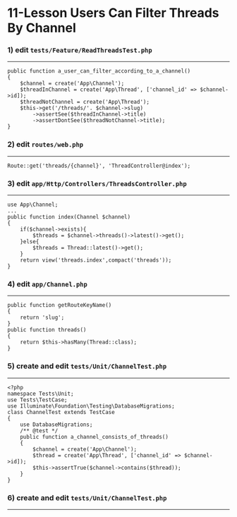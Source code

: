 11-Lesson Users Can Filter Threads By Channel
===
### 1) edit `tests/Feature/ReadThreadsTest.php`
---
```
public function a_user_can_filter_according_to_a_channel()
{
    $channel = create('App\Channel');
    $threadInChannel = create('App\Thread', ['channel_id' => $channel->id]);
    $threadNotChannel = create('App\Thread');
    $this->get('/threads/'. $channel->slug)
        ->assertSee($threadInChannel->title)
        ->assertDontSee($threadNotChannel->title);
}
```

### 2) edit `routes/web.php`
---
```
Route::get('threads/{channel}', 'ThreadController@index');
```
### 3) edit `app/Http/Controllers/ThreadsController.php`
---
```
use App\Channel;
...
public function index(Channel $channel)
{
    if($channel->exists){
        $threads = $channel->threads()->latest()->get();
    }else{
        $threads = Thread::latest()->get();
    }
    return view('threads.index',compact('threads'));
}
```
### 4) edit `app/Channel.php`
---
```
public function getRouteKeyName()
{
    return 'slug';
}
public function threads()
{
    return $this->hasMany(Thread::class);
}
```
### 5) create and edit `tests/Unit/ChannelTest.php`
---
```
<?php
namespace Tests\Unit;
use Tests\TestCase;
use Illuminate\Foundation\Testing\DatabaseMigrations;
class ChannelTest extends TestCase
{
    use DatabaseMigrations;
    /** @test */
    public function a_channel_consists_of_threads()
    {
        $channel = create('App\Channel');
        $thread = create('App\Thread', ['channel_id' => $channel->id]);
        $this->assertTrue($channel->contains($thread));
    }
}
```
### 6) create and edit `tests/Unit/ChannelTest.php`
---
```

```